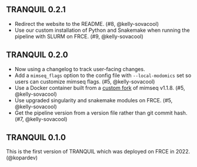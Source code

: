 ## TRANQUIL 0.2.1

- Redirect the website to the README. (#8, @kelly-sovacool)
- Use our custom installation of Python and Snakemake when running the pipeline with SLURM on FRCE. (#9, @kelly-sovacool)

## TRANQUIL 0.2.0

- Now using a changelog to track user-facing changes.
- Add a `mimseq_flags` option to the config file with `--local-modomics` set so users can customize mimseq flags. (#5, @kelly-sovacool)
- Use a Docker container built from a [custom fork](https://github.com/CCBR/mim-tRNAseq/tree/docker_v1.1.8) of mimseq v1.1.8. (#5, @kelly-sovacool)
- Use upgraded singularity and snakemake modules on FRCE. (#5, @kelly-sovacool)
- Get the pipeline version from a version file rather than git commit hash. (#7, @kelly-sovacool)

## TRANQUIL 0.1.0

This is the first version of TRANQUIL which was deployed on FRCE in 2022. (@kopardev)
